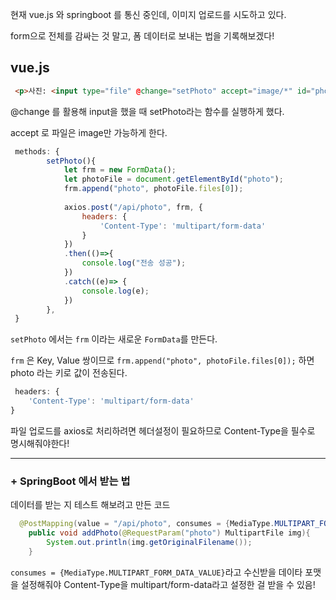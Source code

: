 현재 vue.js 와 springboot 를 통신 중인데,  이미지 업로드를 시도하고 있다.

form으로 전체를 감싸는 것 말고, 폼 데이터로 보내는 법을 기록해보겠다!



## vue.js

``` html
 <p>사진: <input type="file" @change="setPhoto" accept="image/*" id="photo"></p>
```

@change 를 활용해 input을 했을 때 setPhoto라는 함수를 실행하게 했다.

accept 로 파일은 image만 가능하게 한다.





``` javascript
 methods: {
        setPhoto(){
            let frm = new FormData();
            let photoFile = document.getElementById("photo");
            frm.append("photo", photoFile.files[0]);
            
            axios.post("/api/photo", frm, {
                headers: {
                    'Content-Type': 'multipart/form-data'
                }
            })
            .then(()=>{
                console.log("전송 성공");
            })
            .catch((e)=> {
                console.log(e);
            })
        },
 }
```

`setPhoto` 에서는 `frm` 이라는 새로운 `FormData`를 만든다.

`frm` 은 Key, Value 쌍이므로 `frm.append("photo", photoFile.files[0]);` 하면 photo 라는 키로  값이 전송된다.



``` javascript
 headers: {
    'Content-Type': 'multipart/form-data'
}
```

파일 업로드를 axios로 처리하려면 헤더설정이 필요하므로 Content-Type을 필수로 명시해줘야한다!



***



### + SpringBoot 에서 받는 법

데이터를 받는 지 테스트 해보려고 만든 코드

``` java
  @PostMapping(value = "/api/photo", consumes = {MediaType.MULTIPART_FORM_DATA_VALUE})
    public void addPhoto(@RequestParam("photo") MultipartFile img){
        System.out.println(img.getOriginalFilename());
    }
```

`consumes = {MediaType.MULTIPART_FORM_DATA_VALUE}`라고 수신받을 데이타 포맷을 설정해줘야 Content-Type을 multipart/form-data라고 설정한 걸 받을 수 있음!